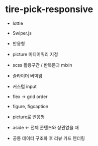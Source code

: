 # tire-pick-responsive

- lottie
- Swiper.js
- 반응형

- picture 미디어쿼리 지정
- scss 활용구간 / 반복문과 mixin
- 슬라이더 버벅임
- 커스텀 input
- flex -> grid order
- figure, figcaption
- picture로 반응형
- aside <- 전체 콘텐츠와 상관없을 때

- 공통 데이터 구조화 후 리뷰 카드 렌더링
